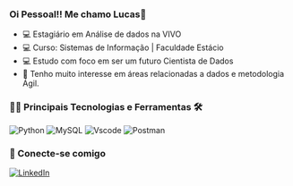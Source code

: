 ### Oi Pessoal!! Me chamo Lucas👋

- 💻 Estagiário em Análise de dados na VIVO 
- 💻 Curso: Sistemas de Informação | Faculdade Estácio
- 💻 Estudo com foco em ser um futuro Cientista de Dados
- 👀 Tenho muito interesse em áreas relacionadas a dados e metodologia Ágil.

### 👨‍💻 Principais Tecnologias e Ferramentas 🛠

![Python](https://img.shields.io/badge/python-3670A0?style=for-the-badge&logo=python&logoColor=ffdd54)
![MySQL](https://img.shields.io/badge/MySQL-00000F?style=for-the-badge&logo=mysql&logoColor=white)
![Vscode](https://img.shields.io/badge/Vscode-007ACC?style=for-the-badge&logo=visual-studio-code&logoColor=white)
![Postman](https://img.shields.io/badge/Postman-FF6C37.svg?style=for-the-badge&logo=Postman&logoColor=white)

### 📲 Conecte-se comigo 

[![LinkedIn](https://img.shields.io/badge/LinkedIn-0077B5?style=for-the-badge&logo=linkedin&logoColor=white)](https://www.linkedin.com/in/lucas-monte-257002239/)
